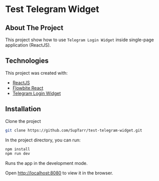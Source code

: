 # Test Telegram Widget

## About The Project

This project show how to use `Telegram Login Widget` inside single-page application (ReactJS).

## Technologies

This project was created with:

- [ReactJS](https://react.dev)
- [Flowbite React](https://www.flowbite-react.com/)
- [Telegram Login Widget](https://core.telegram.org/widgets/login)

## Installation

Clone the project

```sh
git clone https://github.com/SupTarr/test-telegram-widget.git
```

In the project directory, you can run:

```sh
npm install
npm run dev
```

Runs the app in the development mode.

Open [http://localhost:8080](http://localhost:8080) to view it in the browser.
